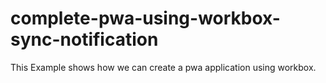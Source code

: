 # complete-pwa-using-workbox-sync-notification
This Example shows how we can create a pwa application using workbox.
